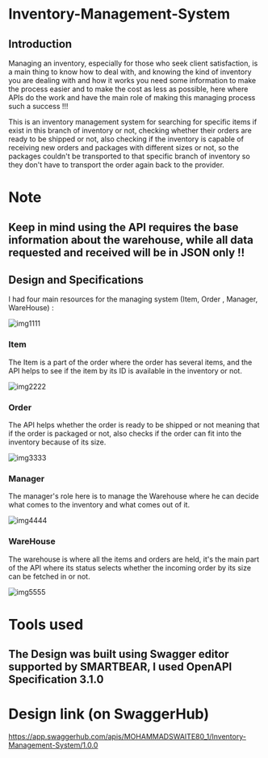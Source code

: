 # Inventory-Management-System

## Introduction
Managing an inventory, especially for those who seek client satisfaction, is a main thing to know how to deal with, and knowing the kind of inventory you are dealing with and how it works you need some information to make the process easier and to make the cost as less as possible, here where APIs do the work and have the main role of making this managing process such a success !!!

This is an inventory management system for searching for specific items if exist in this branch of inventory or not, checking whether their orders are ready to be shipped or not, also checking if the inventory is capable of receiving new orders and packages with different sizes or not, so the packages couldn't be transported to that specific branch of inventory so they don't have to transport the order again back to the provider.

# Note
## Keep in mind using the API requires the base information about the warehouse, while all data requested and received will be in JSON only !!



## Design and Specifications 

I had four main resources for the managing system (Item, Order , Manager, WareHouse) :


![img1111](https://github.com/kevinhamood/Inventory-Management-System-/assets/54774286/fc9ab23b-7d8e-4b11-a66b-24fd26462756)


### Item
The Item is a part of the order where the order has several items, and the API helps to see if the item by its ID is available in the inventory or not.

![img2222](https://github.com/kevinhamood/Inventory-Management-System-/assets/54774286/73954657-8ef6-49ea-afac-cffd5e98f7e1)



### Order

The API helps whether the order is ready to be shipped or not meaning that if the order is packaged or not, also checks if the order can fit into the inventory because of its size.


![img3333](https://github.com/kevinhamood/Inventory-Management-System-/assets/54774286/4d8c2843-607b-42d6-8a45-a5ade3c07366)



### Manager

The manager's role here is to manage the Warehouse where he can decide what comes to the inventory and what comes out of it.

![img4444](https://github.com/kevinhamood/Inventory-Management-System-/assets/54774286/db56c93d-d5e7-43bc-8996-4b565847cdf6)


### WareHouse 

The warehouse is where all the items and orders are held, it's the main part of the API where its status selects whether the incoming order by its size can be fetched in or not.

![img5555](https://github.com/kevinhamood/Inventory-Management-System-/assets/54774286/dc77803d-8e2e-402d-a817-97a1ac676c20)


# Tools used 

## The Design was built using Swagger editor supported by SMARTBEAR, I used OpenAPI Specification 3.1.0 

# Design link (on SwaggerHub)
https://app.swaggerhub.com/apis/MOHAMMADSWAITE80_1/Inventory-Management-System/1.0.0
